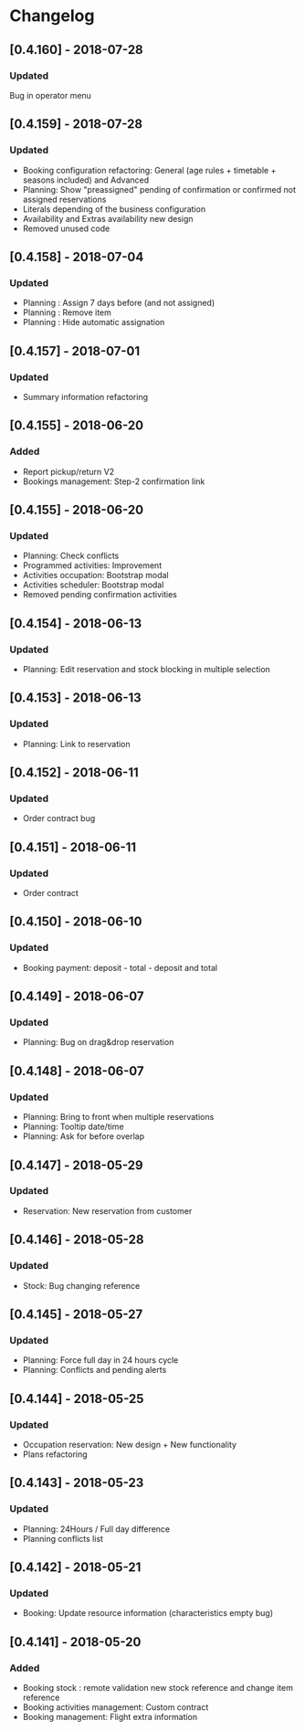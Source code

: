 # Changelog

## [0.4.160] - 2018-07-28
### Updated
Bug in operator menu

## [0.4.159] - 2018-07-28
### Updated
- Booking configuration refactoring: General (age rules + timetable + seasons included) and Advanced
- Planning: Show "preassigned" pending of confirmation or confirmed not assigned reservations
- Literals depending of the business configuration
- Availability and Extras availability new design
- Removed unused code

## [0.4.158] - 2018-07-04
### Updated
- Planning : Assign 7 days before (and not assigned)
- Planning : Remove item
- Planning : Hide automatic assignation

## [0.4.157] - 2018-07-01
### Updated
- Summary information refactoring

## [0.4.155] - 2018-06-20
### Added
- Report pickup/return V2
- Bookings management: Step-2 confirmation link

## [0.4.155] - 2018-06-20
### Updated
- Planning: Check conflicts
- Programmed activities: Improvement
- Activities occupation: Bootstrap modal
- Activities scheduler: Bootstrap modal
- Removed pending confirmation activities

## [0.4.154] - 2018-06-13
### Updated
- Planning: Edit reservation and stock blocking in multiple selection

## [0.4.153] - 2018-06-13
### Updated
- Planning: Link to reservation

## [0.4.152] - 2018-06-11
### Updated
- Order contract bug

## [0.4.151] - 2018-06-11
### Updated
- Order contract

## [0.4.150] - 2018-06-10
### Updated
- Booking payment: deposit - total - deposit and total

## [0.4.149] - 2018-06-07
### Updated
- Planning: Bug on drag&drop reservation

## [0.4.148] - 2018-06-07
### Updated
- Planning: Bring to front when multiple reservations
- Planning: Tooltip date/time
- Planning: Ask for before overlap

## [0.4.147] - 2018-05-29
### Updated
- Reservation: New reservation from customer

## [0.4.146] - 2018-05-28
### Updated
- Stock: Bug changing reference

## [0.4.145] - 2018-05-27
### Updated
- Planning: Force full day in 24 hours cycle
- Planning: Conflicts and pending alerts

## [0.4.144] - 2018-05-25
### Updated
- Occupation reservation: New design + New functionality
- Plans refactoring

## [0.4.143] - 2018-05-23
### Updated
- Planning: 24Hours / Full day difference
- Planning conflicts list

## [0.4.142] - 2018-05-21
### Updated
- Booking: Update resource information (characteristics empty bug)

## [0.4.141] - 2018-05-20
### Added
- Booking stock : remote validation new stock reference and change item reference
- Booking activities management: Custom contract
- Booking management: Flight extra information

